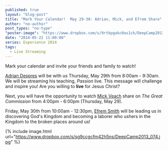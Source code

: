 ```yaml
---
published: true
layout: "blog-post"
title: "Mark Your Calendar!  May 29-30: Adrian, Mick, and Efrem Share"
author: "no-author"
post_types: "no-type"
"poster-image": "https://www.dropbox.com/s/9rtkpgakc0as1ck/DeepCamp2013_082.jpg"
date: "2014-05-22 11:00:00"
series: Experience 2014
tags: 
  - Live Streaming
---
```


Mark your calendar and invite your friends and family to watch!

<a href="http://www.kbm.org/speakers/adrian-despres/" target="_blank">Adrian Despres</a> will be with us Thursday, May 29th from 8:00am - 9:30am.  We will be streaming his teaching, *Passion* live.  This message will challenge and inspire you!  Are you willing to **live** for Jesus Christ?

Next, you will have the opportunity to watch <a href="http://www.kbm.org/speakers/mick-veach/" target="_blank">Mick Veach</a> share on *The Great Commission* from 4:00pm - 6:00pm (Thursday, May 29).

Friday, May 30th from 10:00am - 12:30pm, <a href="http://www.kbm.org/speakers/efrem-smith/" target="_blank">Efrem Smith</a> will be leading us in  discovering God's Kingdom and becoming a laborer who ushers in the Kingdom to the broken places around us!

{% include image.html url="https://www.dropbox.com/s/sg9ccgcfm42h5ns/DeepCamp2013_074.jpg" %}



